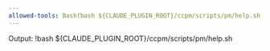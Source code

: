 ```yaml
---
allowed-tools: Bash(bash ${CLAUDE_PLUGIN_ROOT}/ccpm/scripts/pm/help.sh)
---
```


Output:
!bash ${CLAUDE_PLUGIN_ROOT}/ccpm/scripts/pm/help.sh

